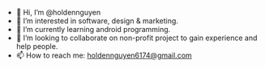 - 👋 Hi, I’m @holdennguyen
- 👀 I’m interested in software, design & marketing.
- 🌱 I’m currently learning android programming.
- 💞️ I’m looking to collaborate on non-profit project to gain experience and help people.
- 📫 How to reach me: holdennguyen6174@gmail.com

<!---
holdennguyen/holdennguyen is a ✨ special ✨ repository because its `README.md` (this file) appears on your GitHub profile.
You can click the Preview link to take a look at your changes.
--->
